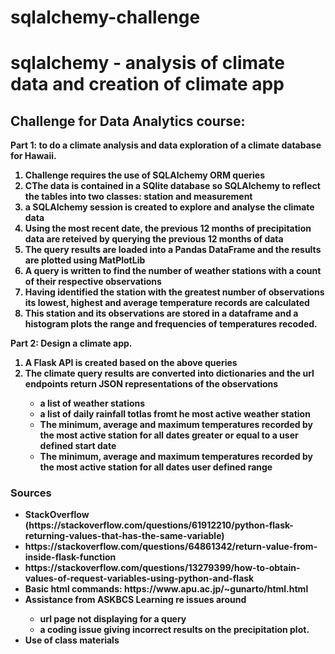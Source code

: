 # sqlalchemy-challenge
<h1><b>sqlalchemy - analysis of climate data and creation of climate app<b></h1>
  
<p><h2><b>Challenge for Data Analytics course:<b></h2></p> 
  
  <p><b>Part 1: to do a climate analysis and data exploration of a climate database for Hawaii.</b></p><ol>
  
  <li>Challenge requires the use of SQLAlchemy ORM queries</li>
  <li>CThe data is contained in a SQlite database so SQLAlchemy to reflect the tables into two classes: station and measurement</li>
  <li>a SQLAlchemy session is created to explore and analyse the climate data</li>
  <li>Using the most recent date, the previous 12 months of precipitation data are reteived by querying the previous 12 months of data</li>
  <li>The query results are loaded into a Pandas DataFrame and the results are plotted using MatPlotLib</li>
  <li>A query is written to find the number of weather stations with a count of their respective observations</li>
  <li>Having identified the station with the greatest number of observations its lowest, highest and average temperature records are calculated</li>
  <li>This station and its observations are stored in a dataframe and a histogram plots the range and frequencies of temperatures recoded.</li></ol></p>
  
  <p><b>Part 2: Design a climate app.</b></p><ol>
  
  <li>A Flask API is created based on the above queries</li>
  <li> The climate query results are converted into dictionaries and the url endpoints return JSON representations of the observations</li><ul>
    <li>a list of weather stations</li>
    <li> a list of daily rainfall totlas fromt he most active weather station</li>
    <li>The minimum, average and maximum temperatures recorded by the most active station for all dates greater or equal to a user defined start date</li>
    <li>The minimum, average and maximum temperatures recorded by the most active station for all dates user defined range</li></ul></ol>
  
  <h3>Sources</h3><ul>
  <li>StackOverflow (https://stackoverflow.com/questions/61912210/python-flask-returning-values-that-has-the-same-variable)</li>
  <li>https://stackoverflow.com/questions/64861342/return-value-from-inside-flask-function</li>
  <li> https://stackoverflow.com/questions/13279399/how-to-obtain-values-of-request-variables-using-python-and-flask</li>
  <li>Basic html commands: https://www.apu.ac.jp/~gunarto/html.html</li>
  <li>Assistance from ASKBCS Learning re issues around</li><ul>
  <li>url page not displaying for a query</li>
  <li>a coding issue giving incorrect results on the precipitation plot.</li></ul>
  <li>Use of class materials</>
   
  
  
  
    

